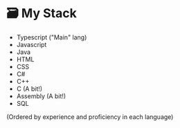 # 🗃️ My Stack
 - Typescript ("Main" lang)
 - Javascript
 - Java
 - HTML
 - CSS
 - C#
 - C++
 - C (A bit!)
 - Assembly (A bit!)
 - SQL

(Ordered by experience and proficiency in each language)
